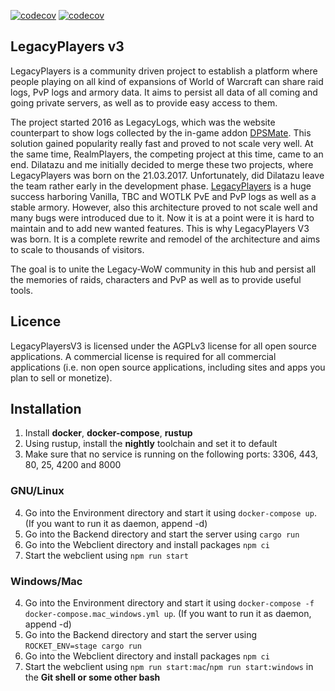 [![codecov](https://codecov.io/gh/Geigerkind/LegacyPlayersV3/branch/master/graph/badge.svg)](https://codecov.io/gh/Geigerkind/LegacyPlayersV3)
[![codecov](https://codecov.io/gh/Geigerkind/LegacyPlayersV3/branch/dev/graph/badge.svg)](https://codecov.io/gh/Geigerkind/LegacyPlayersV3)

## LegacyPlayers v3
LegacyPlayers is a community driven project to establish a platform where people
playing on all kind of expansions of World of Warcraft can share raid logs, PvP logs
and armory data. It aims to persist all data of all coming and going private servers,
as well as to provide easy access to them.

The project started 2016 as LegacyLogs, which was the website counterpart to show logs 
collected by the in-game addon [DPSMate](https://github.com/Geigerkind/DPSMate).
This solution gained popularity really fast
and proved to not scale very well. At the same time, RealmPlayers, the competing
project at this time, came to an end. Dilatazu and me initially decided to merge these two
projects, where LegacyPlayers was born on the 21.03.2017. Unfortunately, did Dilatazu
leave the team rather early in the development phase. [LegacyPlayers](https://github.com/Geigerkind/Legacyplayers)
is a huge success harboring Vanilla, TBC and WOTLK PvE and PvP logs as well as a stable armory.
However, also this architecture proved to not scale well and many bugs were introduced due
to it. Now it is at a point were it is hard to maintain and to add new wanted features.
This is why LegacyPlayers V3 was born. It is a complete rewrite and remodel of the
architecture and aims to scale to thousands of visitors. 

The goal is to unite the Legacy-WoW community in this hub and persist all the memories
of raids, characters and PvP as well as to provide useful tools.

## Licence
LegacyPlayersV3 is licensed under the AGPLv3 license for all open source applications. A commercial license is required for all commercial applications (i.e. non open source applications, including sites and apps you plan to sell or monetize).

## Installation
1. Install **docker**, **docker-compose**, **rustup**
2. Using rustup, install the **nightly** toolchain and set it to default
3. Make sure that no service is running on the following ports: 3306, 443, 80, 25, 4200 and 8000

### GNU/Linux
4. Go into the Environment directory and start it using `docker-compose up`. (If you want to run it as daemon, append -d)
5. Go into the Backend directory and start the server using `cargo run`
6. Go into the Webclient directory and install packages `npm ci`
7. Start the webclient using `npm run start`

### Windows/Mac
4. Go into the Environment directory and start it using `docker-compose -f docker-compose.mac_windows.yml up`. (If you want to run it as daemon, append -d)
5. Go into the Backend directory and start the server using `ROCKET_ENV=stage cargo run`
6. Go into the Webclient directory and install packages `npm ci`
7. Start the webclient using `npm run start:mac`/`npm run start:windows` in the **Git shell or some other bash**
